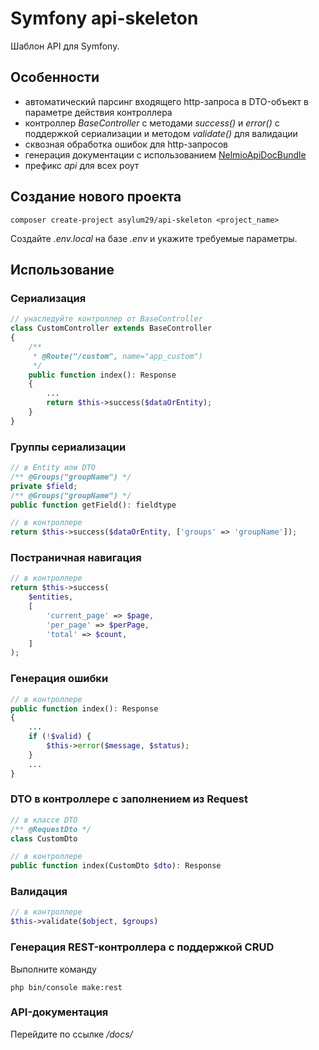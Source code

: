 # Symfony api-skeleton
Шаблон API для Symfony.
## Особенности
- автоматический парсинг входящего http-запроса в DTO-объект в параметре действия контроллера
- контроллер *BaseController* с методами *success()* и *error()* с поддержкой сериализации и методом *validate()* для валидации
- сквозная обработка ошибок для http-запросов
- генерация документации с использованием [NelmioApiDocBundle](https://symfony.com/bundles/NelmioApiDocBundle/current/index.html)
- префикс *api* для всех роут
## Создание нового проекта
```
composer create-project asylum29/api-skeleton <project_name>
```
Создайте *.env.local* на базе *.env* и укажите требуемые параметры.
## Использование
### Сериализация
```php
// унаследуйте контроллер от BaseController
class CustomController extends BaseController
{
    /**
     * @Route("/custom", name="app_custom")
     */
    public function index(): Response
    {
        ...
        return $this->success($dataOrEntity);
    }
}
```
### Группы сериализации
```php
// в Entity или DTO
/** @Groups("groupName") */
private $field;
/** @Groups("groupName") */
public function getField(): fieldtype

// в контроллере
return $this->success($dataOrEntity, ['groups' => 'groupName']);
```
### Постраничная навигация
```php
// в контроллере
return $this->success(
    $entities,
    [
        'current_page' => $page,
        'per_page' => $perPage,
        'total' => $count,
    ]
);
```
### Генерация ошибки
```php
// в контроллере
public function index(): Response
{
    ...
    if (!$valid) {
        $this->error($message, $status);
    }
    ...
}
```
### DTO в контроллере с заполнением из Request
```php
// в классе DTO
/** @RequestDto */
class СustomDto

// в контроллере
public function index(СustomDto $dto): Response
```
### Валидация
```php
// в контроллере
$this->validate($object, $groups)
```
### Генерация REST-контроллера с поддержкой CRUD
Выполните команду
```
php bin/console make:rest
```
### API-документация
Перейдите по ссылке */docs/*
